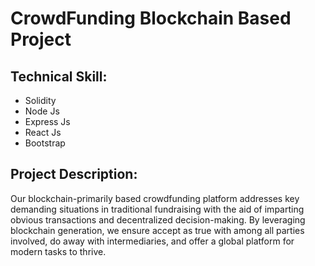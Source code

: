 # CrowdFunding Blockchain Based Project

## Technical Skill: 

- Solidity
- Node Js
- Express Js
- React Js
- Bootstrap

## Project Description: 

Our blockchain-primarily based crowdfunding platform addresses key demanding situations in traditional fundraising with the aid of imparting obvious transactions and decentralized decision-making. By leveraging blockchain generation, we ensure accept as true with among all parties involved, do away with intermediaries, and offer a global platform for modern tasks to thrive.
